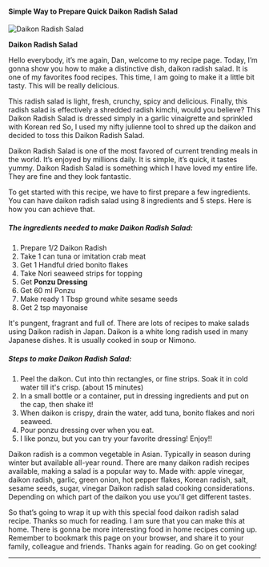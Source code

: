             

#### Simple Way to Prepare Quick Daikon Radish Salad

![Daikon Radish Salad](https://img-global.cpcdn.com/recipes/2453580_a27640a290a37e40/751x532cq70/daikon-radish-salad-recipe-main-photo.jpg)

**Daikon Radish Salad**

Hello everybody, it’s me again, Dan, welcome to my recipe page. Today, I’m gonna show you how to make a distinctive dish, daikon radish salad. It is one of my favorites food recipes. This time, I am going to make it a little bit tasty. This will be really delicious.

This radish salad is light, fresh, crunchy, spicy and delicious. Finally, this radish salad is effectively a shredded radish kimchi, would you believe? This Daikon Radish Salad is dressed simply in a garlic vinaigrette and sprinkled with Korean red So, I used my nifty julienne tool to shred up the daikon and decided to toss this Daikon Radish Salad.

Daikon Radish Salad is one of the most favored of current trending meals in the world. It’s enjoyed by millions daily. It is simple, it’s quick, it tastes yummy. Daikon Radish Salad is something which I have loved my entire life. They are fine and they look fantastic.

To get started with this recipe, we have to first prepare a few ingredients. You can have daikon radish salad using 8 ingredients and 5 steps. Here is how you can achieve that.

##### The ingredients needed to make Daikon Radish Salad:

1.  Prepare 1/2 Daikon Radish
2.  Take 1 can tuna or imitation crab meat
3.  Get 1 Handful dried bonito flakes
4.  Take Nori seaweed strips for topping
5.  Get **Ponzu Dressing**
6.  Get 60 ml Ponzu
7.  Make ready 1 Tbsp ground white sesame seeds
8.  Get 2 tsp mayonaise

It's pungent, fragrant and full of. There are lots of recipes to make salads using Daikon radish in Japan. Daikon is a white long radish used in many Japanese dishes. It is usually cooked in soup or Nimono.

##### Steps to make Daikon Radish Salad:

1.  Peel the daikon. Cut into thin rectangles, or fine strips. Soak it in cold water till it's crisp. (about 15 minutes)
2.  In a small bottle or a container, put in dressing ingredients and put on the cap, then shake it!
3.  When daikon is crispy, drain the water, add tuna, bonito flakes and nori seaweed.
4.  Pour ponzu dressing over when you eat.
5.  I like ponzu, but you can try your favorite dressing! Enjoy!!

Daikon radish is a common vegetable in Asian. Typically in season during winter but available all-year round. There are many daikon radish recipes available, making a salad is a popular way to. Made with: apple vinegar, daikon radish, garlic, green onion, hot pepper flakes, Korean radish, salt, sesame seeds, sugar, vinegar Daikon radish salad cooking considerations. Depending on which part of the daikon you use you'll get different tastes.

So that’s going to wrap it up with this special food daikon radish salad recipe. Thanks so much for reading. I am sure that you can make this at home. There is gonna be more interesting food in home recipes coming up. Remember to bookmark this page on your browser, and share it to your family, colleague and friends. Thanks again for reading. Go on get cooking!

* * *